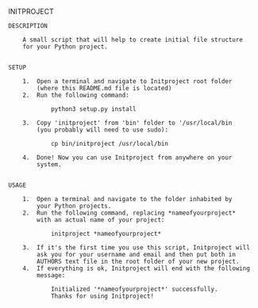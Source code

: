 INITPROJECT

	DESCRIPTION
	
		A small script that will help to create initial file structure 
		for your Python project.
		
		
	SETUP
	
		1.	Open a terminal and navigate to Initproject root folder
			(where this README.md file is located)
		2.	Run the following command:
		
				python3 setup.py install
			
		3.	Copy 'initproject' from 'bin' folder to '/usr/local/bin
			(you probably will need to use sudo):
		
				cp bin/initproject /usr/local/bin
			
		4.	Done! Now you can use Initproject from anywhere on your
			system.
	
		
	USAGE
	
		1. 	Open a terminal and navigate to the folder inhabited by
			your Python projects.
		2. 	Run the following command, replacing *nameofyourproject* 
			with an actual name of your project:
			
				initproject *nameofyourproject*
				
		3.	If it's the first time you use this script, Initproject will
			ask you for your username and email and then put both in 
			AUTHORS text file in the root folder of your new project.
		4.	If everything is ok, Initproject will end with the following
			message:
			
				Initialized '*nameofyourproject*' successfully.
				Thanks for using Initproject!

